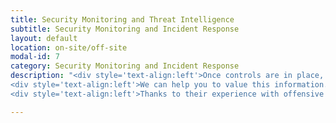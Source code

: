 ```yaml
---
title: Security Monitoring and Threat Intelligence
subtitle: Security Monitoring and Incident Response
layout: default
location: on-site/off-site
modal-id: 7
category: Security Monitoring and Incident Response
description: "<div style='text-align:left'>Once controls are in place, you need to maximize their potential and value their investment. It is often challenging to aggregate and correlate the output of disparate controls. Therefore, you often end up with expensive security solution from which you cannot get valuable or exploitable information. Most common issue you have to cope with are, just to name a few, IDS popping thousands of false positives a day, cryptic vulnerability scan reports, overloaded log entry flowing through your SIEM,... And when real problem arises, it is always difficult to find the needle in the haystack. But finding this needle is critical to be able to react appropriately to this incident.</div><p/>
<div style='text-align:left'>We can help you to value this information. All these log sources could be exploited in correlation rules and support you in detecting fraud or intrusion. Let's pull out the value from these DNS, Authentication, VPN and Web-Application Firewall log traces and bind them with Open Source Threat Intelligence feeds to integrate worldwide research results with your infrastructure.</div>
<div style='text-align:left'>Thanks to their experience with offensive security, Amtal consultants are familiar with the tools and technics used malicious attackers and hackers. This enable us to tune and tweak security monitoring tools like SIEM, IDS, Firewalls, Threat Intelligence feeds integration, Honeypots in order to bring the best out of this. We love to propose and integrate creative solution that will enable you to spot on-going attacks and support you in reacting efficiently.</div><br/>"

---
```

